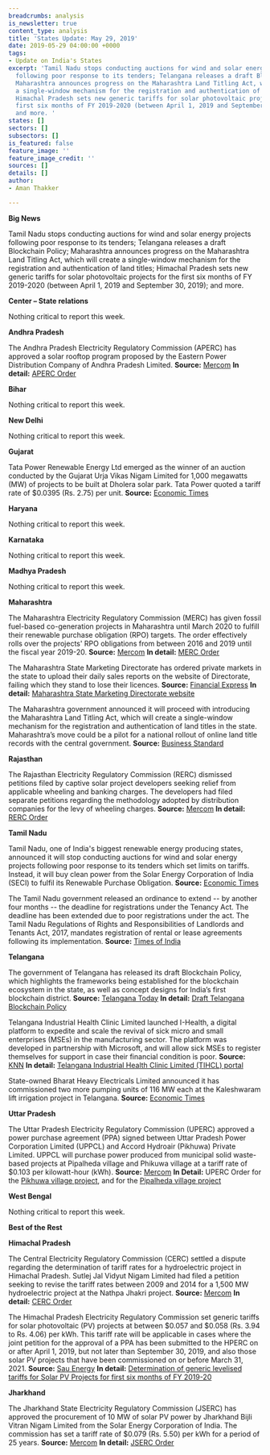 ```yaml
---
breadcrumbs: analysis
is_newsletter: true
content_type: analysis
title: 'States Update: May 29, 2019'
date: 2019-05-29 04:00:00 +0000
tags:
- Update on India's States
excerpt: 'Tamil Nadu stops conducting auctions for wind and solar energy projects
  following poor response to its tenders; Telangana releases a draft Blockchain Policy;
  Maharashtra announces progress on the Maharashtra Land Titling Act, which will create
  a single-window mechanism for the registration and authentication of land titles;
  Himachal Pradesh sets new generic tariffs for solar photovoltaic projects for the
  first six months of FY 2019-2020 (between April 1, 2019 and September 30, 2019);
  and more. '
states: []
sectors: []
subsectors: []
is_featured: false
feature_image: ''
feature_image_credit: ''
sources: []
details: []
author:
- Aman Thakker

---
```

**Big News**

Tamil Nadu stops conducting auctions for wind and solar energy projects following poor response to its tenders; Telangana releases a draft Blockchain Policy; Maharashtra announces progress on the Maharashtra Land Titling Act, which will create a single-window mechanism for the registration and authentication of land titles; Himachal Pradesh sets new generic tariffs for solar photovoltaic projects for the first six months of FY 2019-2020 (between April 1, 2019 and September 30, 2019); and more.

**Center – State relations**

Nothing critical to report this week.

**Andhra Pradesh**

The Andhra Pradesh Electricity Regulatory Commission (APERC) has approved a solar rooftop program proposed by the Eastern Power Distribution Company of Andhra Pradesh Limited. **Source:** [Mercom](https://mercomindia.com/andhra-pradesh-discom-driven-rooftop-solar/) **In detail:** [APERC Order](http://www.aperc.gov.in/admin/upload/SolarRoofToporderin.pdf)

**Bihar**

Nothing critical to report this week.

**New Delhi**

Nothing critical to report this week.

**Gujarat**

Tata Power Renewable Energy Ltd emerged as the winner of an auction conducted by the Gujarat Urja Vikas Nigam Limited for 1,000 megawatts (MW) of projects to be built at Dholera solar park. Tata Power quoted a tariff rate of $0.0395 (Rs. 2.75) per unit. **Source:** [Economic Times](https://economictimes.indiatimes.com/industry/energy/power/tata-power-renewable-energy-wins-gujarat-solar-auction/articleshow/69434362.cms)

**Haryana**

Nothing critical to report this week.

**Karnataka**

Nothing critical to report this week.

**Madhya Pradesh**

Nothing critical to report this week.

**Maharashtra**

The Maharashtra Electricity Regulatory Commission (MERC) has given fossil fuel-based co-generation projects in Maharashtra until March 2020 to fulfill their renewable purchase obligation (RPO) targets. The order effectively rolls over the projects' RPO obligations from between 2016 and 2019 until the fiscal year 2019-20. **Source:** [Mercom](https://mercomindia.com/co-generation-projects-maharashtra-rpo-march-2020/) **In detail:** [MERC Order](http://www.mercindia.org.in/pdf/Order%2058%2042/Order-72%20of%202019-22052019.pdf)

The Maharashtra State Marketing Directorate has ordered private markets in the state to upload their daily sales reports on the website of Directorate, failing which they stand to lose their licences. **Source:** [Financial Express](https://www.financialexpress.com/economy/upload-daily-reports-online-or-lose-licences-maharashtra-to-pvt-markets/1583993/) **In detail:** [Maharashtra State Marketing Directorate website](https://mahapanan.maharashtra.gov.in/Site/Home/Index.aspx)

The Maharashtra government announced it will proceed with introducing the Maharashtra Land Titling Act, which will create a single-window mechanism for the registration and authentication of land titles in the state. Maharashtra’s move could be a pilot for a national rollout of online land title records with the central government. **Source:** [Business Standard](https://www.business-standard.com/article/economy-policy/in-a-first-maharashtra-proposes-single-window-registration-of-land-titles-119052000332_1.html)

**Rajasthan**

The Rajasthan Electricity Regulatory Commission (RERC) dismissed petitions filed by captive solar project developers seeking relief from applicable wheeling and banking charges. The developers had filed separate petitions regarding the methodology adopted by distribution companies for the levy of wheeling charges. **Source:** [Mercom](https://mercomindia.com/rajasthan-clarifies-wheeling-charges-solar/) **In detail:** [RERC Order](http://rerc.rajasthan.gov.in/Orders/Order555.pdf)

**Tamil Nadu**

Tamil Nadu, one of India's biggest renewable energy producing states, announced it will stop conducting auctions for wind and solar energy projects following poor response to its tenders which set limits on tariffs. Instead, it will buy clean power from the Solar Energy Corporation of India (SECI) to fulfil its Renewable Purchase Obligation. **Source:** [Economic Times](https://economictimes.indiatimes.com/industry/energy/power/tamil-nadu-to-halt-wind-solar-auctions/articleshow/69403652.cms)

The Tamil Nadu government released an ordinance to extend -- by another four months -- the deadline for registrations under the Tenancy Act. The deadline has been extended due to poor registrations under the act. The Tamil Nadu Regulations of Rights and Responsibilities of Landlords and Tenants Act, 2017, mandates registration of rental or lease agreements following its implementation. **Source:** [Times of India](https://timesofindia.indiatimes.com/city/chennai/tamil-nadu-govt-extends-deadline-for-registrations-under-tenancy-act/articleshowprint/69482932.cms)

**Telangana**

The government of Telangana has released its draft Blockchain Policy, which highlights the frameworks being established for the blockchain ecosystem in the state, as well as concept designs for India’s first blockchain district. **Source:** [Telangana Today](https://telanganatoday.com/telangana-launches-draft-blockchain-policy) **In detail:** [Draft Telangana Blockchain Policy](https://www.medianama.com/wp-content/uploads/telangana-blockchain-policy-draft-may-2019.pdf)

Telangana Industrial Health Clinic Limited launched I-Health, a digital platform to expedite and scale the revival of sick micro and small enterprises (MSEs) in the manufacturing sector. The platform was developed in partnership with Microsoft, and will allow sick MSEs to register themselves for support in case their financial condition is poor. **Source:** [KNN](https://knnindia.co.in/news/newsdetails/msme/digital-platform-launched-for-sick-mses-in-telangana) **In detail:** [Telangana Industrial Health Clinic Limited (TIHCL) portal](http://tihcl.telangana.gov.in)

State-owned Bharat Heavy Electricals Limited announced it has commissioned two more pumping units of 116 MW each at the Kaleshwaram lift irrigation project in Telangana. **Source:** [Economic Times](https://energy.economictimes.indiatimes.com/news/power/bhel-commissions-two-more-pumping-units-at-irrigation-project-in-telangana/69428188)

**Uttar Pradesh**

The Uttar Pradesh Electricity Regulatory Commission (UPERC) approved a power purchase agreement (PPA) signed between Uttar Pradesh Power Corporation Limited (UPPCL) and Accord Hydroair (Pikhuwa) Private Limited. UPPCL will purchase power produced from municipal solid waste-based projects at Pipalheda village and Phikuwa village at a tariff rate of $0.103 per kilowatt-hour (kWh). **Source:** [Mercom](https://mercomindia.com/uttar-pradesh-ppa-municipal-solid-waste/) **In Detail:** UPERC Order for the [Pikhuwa village project](http://www.uperc.org/App_File/Pt-no-1423of2019Accord-17-5-2019-pdf520201952320PM.pdf), and for the [Pipalheda village project](http://www.uperc.org/App_File/Pt-no-1424of2019Accord-17-05-2019-pdf520201952341PM.pdf)

**West Bengal**

Nothing critical to report this week.

**Best of the Rest**

**Himachal Pradesh**

The Central Electricity Regulatory Commission (CERC) settled a dispute regarding the determination of tariff rates for a hydroelectric project in Himachal Pradesh. Sutlej Jal Vidyut Nigam Limited had filed a petition seeking to revise the tariff rates between 2009 and 2014 for a 1,500 MW hydroelectric project at the Nathpa Jhakri project. **Source:** [Mercom](https://mercomindia.com/cerc-tariff-settlement-hydro-project/) **In detail:** [CERC Order](http://www.cercind.gov.in/2019/orders/309-GT-2018.pdf)

The Himachal Pradesh Electricity Regulatory Commission set generic tariffs for solar photovoltaic (PV) projects at between $0.057 and $0.058 (Rs. 3.94 to Rs. 4.06) per kWh. This tariff rate will be applicable in cases where the joint petition for the approval of a PPA has been submitted to the HPERC on or after April 1, 2019, but not later than September 30, 2019, and also those solar PV projects that have been commissioned on or before March 31, 2021. **Source:** [Sau Energy](https://www.saurenergy.com/solar-energy-news/generic-tariff-solar-projects-himachal-pradesh) **In detail:** [Determination of generic levelised tariffs for Solar PV Projects for first six months of FY 2019-20](http://hperc.org/File/abc.pdf)

**Jharkhand**

The Jharkhand State Electricity Regulatory Commission (JSERC) has approved the procurement of 10 MW of solar PV power by Jharkhand Bijli Vitran Nigam Limited from the Solar Energy Corporation of India. The commission has set a tariff rate of $0.079 (Rs. 5.50) per kWh for a period of 25 years. **Source:** [Mercom](https://mercomindia.com/jharkhand-approves-10-mw-solar-projects/) **In detail:** [JSERC Order](http://jserc.org/pdf/orders/2015_08.pdf)
